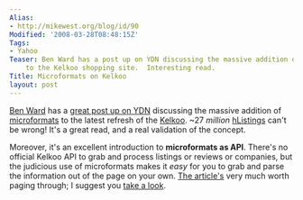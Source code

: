 ```yaml
---
Alias:
- http://mikewest.org/blog/id/90
Modified: '2008-03-28T08:48:15Z'
Tags:
- Yahoo
Teaser: Ben Ward has a post up on YDN discussing the massive addition of microformats
    to the Kelkoo shopping site.  Interesting read.
Title: Microformats on Kelkoo
layout: post
---
```

[Ben Ward][ben] has a [great post up on YDN][ydn] discussing the massive
addition of [microformats][] to the latest refresh of the [Kelkoo][].  ~27
_million_ [hListings][hlisting] can't be wrong!  It's a great read, and a real
validation of the concept.

Moreover, it's an excellent introduction to __microformats as API__.  There's
no official Kelkoo API to grab and process listings or reviews or companies,
but the judicious use of microformats makes it _easy_ for you to grab and
parse the information out of the page on your own.  [The article's][ydn] very
much worth paging through; I suggest you [take a look][ydn].


[ben]:          http://ben-ward.co.uk/
[ydn]:          http://developer.yahoo.net/blog/archives/2008/03/kelkoo_goes_mic.html
[microformats]: http://microformats.org/
[kelkoo]:       http://www.kelkoo.co.uk/
[hlisting]:     http://microformats.org/wiki/hlisting